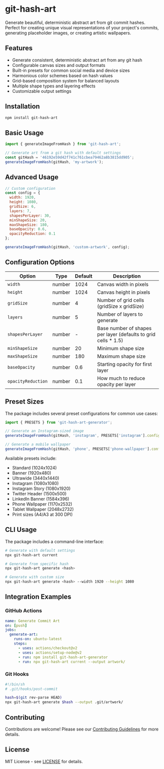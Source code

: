 # git-hash-art

Generate beautiful, deterministic abstract art from git commit hashes. Perfect for creating unique visual representations of your project's commits, generating placeholder images, or creating artistic wallpapers.

## Features

- Generate consistent, deterministic abstract art from any git hash
- Configurable canvas sizes and output formats
- Built-in presets for common social media and device sizes
- Harmonious color schemes based on hash values
- Grid-based composition system for balanced layouts
- Multiple shape types and layering effects
- Customizable output settings

## Installation

```bash
npm install git-hash-art
```

## Basic Usage

```javascript
import { generateImageFromHash } from 'git-hash-art';

// Generate art from a git hash with default settings
const gitHash = '46192e59d42f741c761cbea79462a8b3815dd905';
generateImageFromHash(gitHash, 'my-artwork');
```

## Advanced Usage

```javascript
// Custom configuration
const config = {
  width: 1920,
  height: 1080,
  gridSize: 6,
  layers: 7,
  shapesPerLayer: 30,
  minShapeSize: 20,
  maxShapeSize: 180,
  baseOpacity: 0.6,
  opacityReduction: 0.1
};

generateImageFromHash(gitHash, 'custom-artwork', config);
```

## Configuration Options

| Option | Type | Default | Description |
|--------|------|---------|-------------|
| `width` | number | 1024 | Canvas width in pixels |
| `height` | number | 1024 | Canvas height in pixels |
| `gridSize` | number | 4 | Number of grid cells (gridSize x gridSize) |
| `layers` | number | 5 | Number of layers to generate |
| `shapesPerLayer` | number | - | Base number of shapes per layer (defaults to grid cells * 1.5) |
| `minShapeSize` | number | 20 | Minimum shape size |
| `maxShapeSize` | number | 180 | Maximum shape size |
| `baseOpacity` | number | 0.6 | Starting opacity for first layer |
| `opacityReduction` | number | 0.1 | How much to reduce opacity per layer |

## Preset Sizes

The package includes several preset configurations for common use cases:

```javascript
import { PRESETS } from 'git-hash-art-generator';

// Generate an Instagram-sized image
generateImageFromHash(gitHash, 'instagram', PRESETS['instagram'].config);

// Generate a mobile wallpaper
generateImageFromHash(gitHash, 'phone', PRESETS['phone-wallpaper'].config);
```

Available presets include:
- Standard (1024x1024)
- Banner (1920x480)
- Ultrawide (3440x1440)
- Instagram (1080x1080)
- Instagram Story (1080x1920)
- Twitter Header (1500x500)
- LinkedIn Banner (1584x396)
- Phone Wallpaper (1170x2532)
- Tablet Wallpaper (2048x2732)
- Print sizes (A4/A3 at 300 DPI)

## CLI Usage

The package includes a command-line interface:

```bash
# Generate with default settings
npx git-hash-art current

# Generate from specific hash
npx git-hash-art generate <hash>

# Generate with custom size
npx git-hash-art generate <hash> --width 1920 --height 1080
```

## Integration Examples

### GitHub Actions

```yaml
name: Generate Commit Art
on: [push]
jobs:
  generate-art:
    runs-on: ubuntu-latest
    steps:
      - uses: actions/checkout@v2
      - uses: actions/setup-node@v2
      - run: npm install git-hash-art-generator
      - run: npx git-hash-art current --output artwork/
```

### Git Hooks

```bash
#!/bin/sh
# .git/hooks/post-commit

hash=$(git rev-parse HEAD)
npx git-hash-art generate $hash --output .git/artwork/
```

## Contributing

Contributions are welcome! Please see our [Contributing Guidelines](CONTRIBUTING.md) for more details.

## License

MIT License - see [LICENSE](LICENSE) for details.